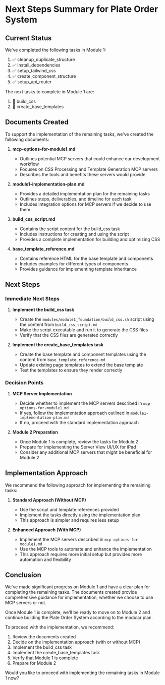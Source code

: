 # Next Steps Summary for Plate Order System

## Current Status

We've completed the following tasks in Module 1:
1. ✅ cleanup_duplicate_structure
2. ✅ install_dependencies
3. ✅ setup_tailwind_css
4. ✅ create_component_structure
5. ✅ setup_api_router

The next tasks to complete in Module 1 are:
1. 📝 build_css
2. 📝 create_base_templates

## Documents Created

To support the implementation of the remaining tasks, we've created the following documents:

1. **mcp-options-for-module1.md**
   - Outlines potential MCP servers that could enhance our development workflow
   - Focuses on CSS Processing and Template Generation MCP servers
   - Describes the tools and benefits these servers would provide

2. **module1-implementation-plan.md**
   - Provides a detailed implementation plan for the remaining tasks
   - Outlines steps, deliverables, and timeline for each task
   - Includes integration options for MCP servers if we decide to use them

3. **build_css_script.md**
   - Contains the script content for the build_css task
   - Includes instructions for creating and using the script
   - Provides a complete implementation for building and optimizing CSS

4. **base_template_reference.md**
   - Contains reference HTML for the base template and components
   - Includes examples for different types of components
   - Provides guidance for implementing template inheritance

## Next Steps

### Immediate Next Steps

1. **Implement the build_css task**
   - Create the `modules/module1_foundation/build_css.sh` script using the content from `build_css_script.md`
   - Make the script executable and run it to generate the CSS files
   - Verify that the CSS files are generated correctly

2. **Implement the create_base_templates task**
   - Create the base template and component templates using the content from `base_template_reference.md`
   - Update existing page templates to extend the base template
   - Test the templates to ensure they render correctly

### Decision Points

1. **MCP Server Implementation**
   - Decide whether to implement the MCP servers described in `mcp-options-for-module1.md`
   - If yes, follow the implementation approach outlined in `module1-implementation-plan.md`
   - If no, proceed with the standard implementation approach

2. **Module 2 Preparation**
   - Once Module 1 is complete, review the tasks for Module 2
   - Prepare for implementing the Server View UI/UX for iPad
   - Consider any additional MCP servers that might be beneficial for Module 2

## Implementation Approach

We recommend the following approach for implementing the remaining tasks:

1. **Standard Approach (Without MCP)**
   - Use the script and template references provided
   - Implement the tasks directly using the implementation plan
   - This approach is simpler and requires less setup

2. **Enhanced Approach (With MCP)**
   - Implement the MCP servers described in `mcp-options-for-module1.md`
   - Use the MCP tools to automate and enhance the implementation
   - This approach requires more initial setup but provides more automation and flexibility

## Conclusion

We've made significant progress on Module 1 and have a clear plan for completing the remaining tasks. The documents created provide comprehensive guidance for implementation, whether we choose to use MCP servers or not.

Once Module 1 is complete, we'll be ready to move on to Module 2 and continue building the Plate Order System according to the modular plan.

To proceed with the implementation, we recommend:

1. Review the documents created
2. Decide on the implementation approach (with or without MCP)
3. Implement the build_css task
4. Implement the create_base_templates task
5. Verify that Module 1 is complete
6. Prepare for Module 2

Would you like to proceed with implementing the remaining tasks in Module 1 now?